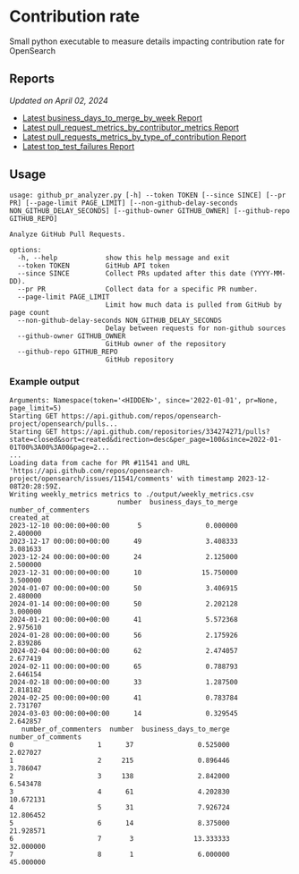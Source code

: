 # Contribution rate

Small python executable to measure details impacting contribution rate for OpenSearch 

## Reports
<!-- REPORTS_START -->
_Updated on April 02, 2024_
- [Latest business_days_to_merge_by_week Report](/reports/20240402/business_days_to_merge_by_week.csv)
- [Latest pull_request_metrics_by_contributor_metrics Report](/reports/20240402/pull_request_metrics_by_contributor_metrics.csv)
- [Latest pull_requests_metrics_by_type_of_contribution Report](/reports/20240402/pull_requests_metrics_by_type_of_contribution.csv)
- [Latest top_test_failures Report](/reports/20240402/top_test_failures.csv)
<!-- REPORTS_END -->

## Usage

```
usage: github_pr_analyzer.py [-h] --token TOKEN [--since SINCE] [--pr PR] [--page-limit PAGE_LIMIT] [--non-github-delay-seconds NON_GITHUB_DELAY_SECONDS] [--github-owner GITHUB_OWNER] [--github-repo GITHUB_REPO]

Analyze GitHub Pull Requests.

options:
  -h, --help            show this help message and exit
  --token TOKEN         GitHub API token
  --since SINCE         Collect PRs updated after this date (YYYY-MM-DD).
  --pr PR               Collect data for a specific PR number.
  --page-limit PAGE_LIMIT
                        Limit how much data is pulled from GitHub by page count
  --non-github-delay-seconds NON_GITHUB_DELAY_SECONDS
                        Delay between requests for non-github sources
  --github-owner GITHUB_OWNER
                        GitHub owner of the repository
  --github-repo GITHUB_REPO
                        GitHub repository
```

### Example output
```
Arguments: Namespace(token='<HIDDEN>', since='2022-01-01', pr=None, page_limit=5)
Starting GET https://api.github.com/repos/opensearch-project/opensearch/pulls...
Starting GET https://api.github.com/repositories/334274271/pulls?state=closed&sort=created&direction=desc&per_page=100&since=2022-01-01T00%3A00%3A00&page=2...
...
Loading data from cache for PR #11541 and URL 'https://api.github.com/repos/opensearch-project/opensearch/issues/11541/comments' with timestamp 2023-12-08T20:28:59Z.
Writing weekly_metrics metrics to ./output/weekly_metrics.csv
                           number  business_days_to_merge  number_of_commenters
created_at                                                                     
2023-12-10 00:00:00+00:00       5                0.000000              2.400000
2023-12-17 00:00:00+00:00      49                3.408333              3.081633
2023-12-24 00:00:00+00:00      24                2.125000              2.500000
2023-12-31 00:00:00+00:00      10               15.750000              3.500000
2024-01-07 00:00:00+00:00      50                3.406915              2.480000
2024-01-14 00:00:00+00:00      50                2.202128              3.000000
2024-01-21 00:00:00+00:00      41                5.572368              2.975610
2024-01-28 00:00:00+00:00      56                2.175926              2.839286
2024-02-04 00:00:00+00:00      62                2.474057              2.677419
2024-02-11 00:00:00+00:00      65                0.788793              2.646154
2024-02-18 00:00:00+00:00      33                1.287500              2.818182
2024-02-25 00:00:00+00:00      41                0.783784              2.731707
2024-03-03 00:00:00+00:00      14                0.329545              2.642857
   number_of_commenters  number  business_days_to_merge  number_of_comments
0                     1      37                0.525000            2.027027
1                     2     215                0.896446            3.786047
2                     3     138                2.842000            6.543478
3                     4      61                4.202830           10.672131
4                     5      31                7.926724           12.806452
5                     6      14                8.375000           21.928571
6                     7       3               13.333333           32.000000
7                     8       1                6.000000           45.000000
```

